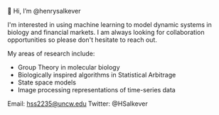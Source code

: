 👋 Hi, I’m @henrysalkever

I'm interested in using machine learning to model dynamic systems in biology and financial markets. 
I am always looking for collaboration opportunities so please don't hesitate to reach out. 

My areas of research include: 
- Group Theory in molecular biology
- Biologically inspired algorithms in Statistical Arbitrage
- State space models
- Image processing representations of time-series data

Email: hss2235@uncw.edu
Twitter: @HSalkever

